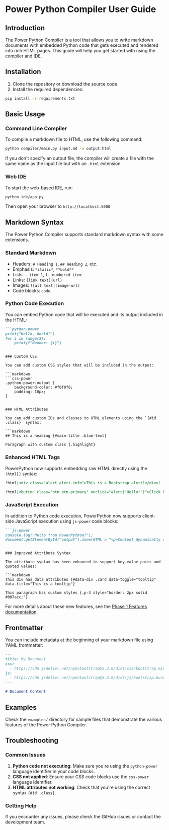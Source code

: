 # Power Python Compiler User Guide

## Introduction

The Power Python Compiler is a tool that allows you to write markdown documents with embedded Python code that gets executed and rendered into rich HTML pages. This guide will help you get started with using the compiler and IDE.

## Installation

1. Clone the repository or download the source code
2. Install the required dependencies:

```bash
pip install -r requirements.txt
```

## Basic Usage

### Command Line Compiler

To compile a markdown file to HTML, use the following command:

```bash
python compiler/main.py input.md -o output.html
```

If you don't specify an output file, the compiler will create a file with the same name as the input file but with an `.html` extension.

### Web IDE

To start the web-based IDE, run:

```bash
python ide/app.py
```

Then open your browser to `http://localhost:5000`

## Markdown Syntax

The Power Python Compiler supports standard markdown syntax with some extensions.

### Standard Markdown

- Headers: `# Heading 1`, `## Heading 2`, etc.
- Emphasis: `*italic*`, `**bold**`
- Lists: `- item 1`, `1. numbered item`
- Links: `[link text](url)`
- Images: `![alt text](image-url)`
- Code blocks: ```code```

### Python Code Execution

You can embed Python code that will be executed and its output included in the HTML:

```markdown
```python-power
print("Hello, World!")
for i in range(3):
    print(f"Number: {i}")
```
```

### Custom CSS

You can add custom CSS styles that will be included in the output:

```markdown
```css-power
.python-power-output {
    background-color: #f0f0f0;
    padding: 10px;
}
```
```

### HTML Attributes

You can add custom IDs and classes to HTML elements using the `{#id .class}` syntax:

```markdown
## This is a heading {#main-title .blue-text}

Paragraph with custom class {.highlight}
```

### Enhanced HTML Tags

PowerPython now supports embedding raw HTML directly using the `!html[]` syntax:

```markdown
!html[<div class="alert alert-info">This is a Bootstrap alert!</div>]

!html[<button class="btn btn-primary" onclick="alert('Hello!')">Click Me</button>]
```

### JavaScript Execution

In addition to Python code execution, PowerPython now supports client-side JavaScript execution using `js-power` code blocks:

```markdown
```js-power
console.log("Hello from PowerPython!");
document.getElementById("output").innerHTML = "<p>Content dynamically added!</p>";
```
```

### Improved Attribute Syntax

The attribute syntax has been enhanced to support key-value pairs and quoted values:

```markdown
This div has data attributes {#data-div .card data-toggle="tooltip" data-title="This is a tooltip"}

This paragraph has custom styles {.p-3 style="border: 2px solid #007acc;"}
```

For more details about these new features, see the [Phase 1 Features documentation](phase1_features.md).

## Frontmatter

You can include metadata at the beginning of your markdown file using YAML frontmatter:

```markdown
---
title: My Document
css:
  - https://cdn.jsdelivr.net/npm/bootstrap@5.3.0/dist/css/bootstrap.min.css
js:
  - https://cdn.jsdelivr.net/npm/bootstrap@5.3.0/dist/js/bootstrap.bundle.min.js
---

# Document Content
```

## Examples

Check the `examples/` directory for sample files that demonstrate the various features of the Power Python Compiler.

## Troubleshooting

### Common Issues

1. **Python code not executing**: Make sure you're using the `python-power` language identifier in your code blocks.
2. **CSS not applied**: Ensure your CSS code blocks use the `css-power` language identifier.
3. **HTML attributes not working**: Check that you're using the correct syntax `{#id .class}`.

### Getting Help

If you encounter any issues, please check the GitHub issues or contact the development team.
